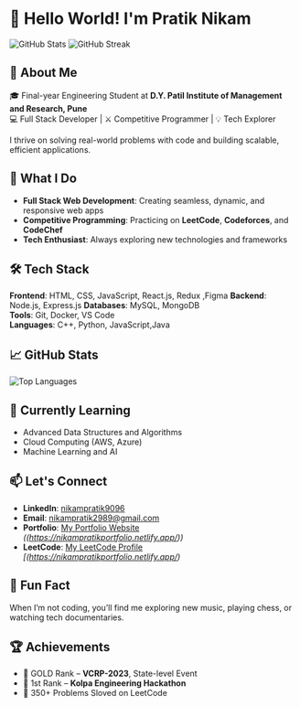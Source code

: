 # 👋 Hello World! I'm Pratik Nikam

![GitHub Stats](https://github-readme-stats.vercel.app/api?username=pratiknikam9096&show_icons=true&theme=cobalt)
![GitHub Streak](https://github-readme-streak-stats.herokuapp.com/?user=nikampratik9096&theme=cobalt)

## 🚀 About Me
🎓 Final-year Engineering Student at **D.Y. Patil Institute of Management and Research, Pune**  
💻 Full Stack Developer | ⚔️ Competitive Programmer | 💡 Tech Explorer

I thrive on solving real-world problems with code and building scalable, efficient applications.

## 💼 What I Do
- **Full Stack Web Development**: Creating seamless, dynamic, and responsive web apps  
- **Competitive Programming**: Practicing on **LeetCode**, **Codeforces**, and **CodeChef**  
- **Tech Enthusiast**: Always exploring new technologies and frameworks

## 🛠️ Tech Stack
**Frontend**: HTML, CSS, JavaScript, React.js, Redux ,Figma
**Backend**: Node.js, Express.js
**Databases**: MySQL, MongoDB  
**Tools**: Git, Docker, VS Code  
**Languages**: C++, Python, JavaScript,Java

## 📈 GitHub Stats
![Top Languages](https://github-readme-stats.vercel.app/api/top-langs/?username=pratiknikam9096&layout=compact&theme=cobalt)

## 🌱 Currently Learning
- Advanced Data Structures and Algorithms  
- Cloud Computing (AWS, Azure)  
- Machine Learning and AI

## 📫 Let's Connect
- **LinkedIn**: [nikampratik9096](https://www.linkedin.com/in/nikampratik9096)  
- **Email**: nikampratik2989@gmail.com  
- **Portfolio**: [My Portfolio Website](#) *((https://nikampratikportfolio.netlify.app/))*  
- **LeetCode**: [My LeetCode Profile](#) *[(https://nikampratikportfolio.netlify.app/)*

## 🎯 Fun Fact
When I’m not coding, you’ll find me exploring new music, playing chess, or watching tech documentaries.

## 🏆 Achievements
- 🥇 GOLD Rank – **VCRP-2023**, State-level Event  
- 🥇 1st Rank – **Kolpa Engineering Hackathon**  
- 🏅 350+ Problems Sloved on LeetCode

<!---
nikampratik9096/nikampratik9096 is a ✨ special ✨ repository because its `README.md` appears on your GitHub profile.
--->
